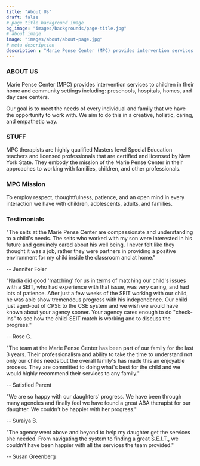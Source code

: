 ```yaml
---
title: "About Us"
draft: false
# page title background image
bg_image: "images/backgrounds/page-title.jpg"
# about image
image: "images/about/about-page.jpg"
# meta description
description : "Marie Pense Center (MPC) provides intervention services to children in their home and community settings including: preschools, hospitals, homes, and day care centers. Our goal is to meet the needs of every individual and family that we have the opportunity to work with. We aim to do this in a creative, holistic, caring, and empathetic way."
---
```


### ABOUT US

Marie Pense Center (MPC) provides intervention services to children in their
home and community settings including: preschools, hospitals, homes, and day
care centers.

Our goal is to meet the needs of every individual and family that we have the
opportunity to work with. We aim to do this in a creative, holistic, caring, and
empathetic way.


### STUFF

MPC therapists are highly qualified Masters level Special Education teachers and
licensed professionals that are certified and licensed by New York State. They
embody the mission of the Marie Pense Center in their approaches to working with
families, children, and other professionals.

### MPC Mission

To employ respect, thoughtfulness, patience, and an open mind in every
interaction we have with children, adolescents, adults, and families.

### Testimonials

"The seits at the Marie Pense Center are compassionate and understanding to a
child's needs. The seits who worked with my son were interested in his future
and genuinely cared about his well being. I never felt like they thought it was
a job, rather they were partners in providing a positive environment for my
child inside the classroom and at home."

-- Jennifer Foler

"Nadia did good 'matching' for us in terms of matching our child's issues with a
SEIT, who had experience with that issue, was very caring, and had lots of
patience. After just a few weeks of the SEIT working with our child, he was able
show tremendous progress with his independence. Our child just aged-out of CPSE
to the CSE system and we wish we would have known about your agency sooner. Your
agency cares enough to do "check-ins" to see how the child-SEIT match is working
and to discuss the progress."

-- Rose G.

"The team at the Marie Pense Center has been part of our family for the last 3
years. Their professionalism and ability to take the time to understand not only
our childs needs but the overall family's has made this an enjoyable process.
They are committed to doing what's best for the child and we would highly
recommend their services to any family." 

-- Satisfied Parent
 
"We are so happy with our daughters' progress. We have been through many
agencies and finally feel we have found a great ABA therapist for our daughter.
We couldn't be happier with her progress." 

-- Suraiya B.
 
"The agency went above and beyond to help my daughter get the services she
needed. From navigating the system to finding a great S.E.I.T., we couldn't have
been happier with all the services the team provided." 

-- Susan Greenberg
